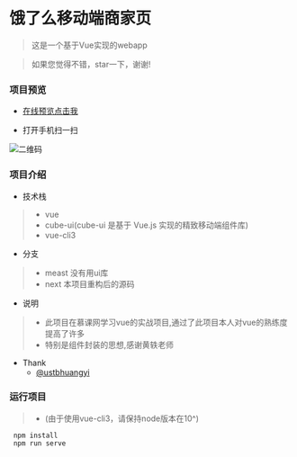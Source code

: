 # 饿了么移动端商家页
 > 这是一个基于Vue实现的webapp
 
 > 如果您觉得不错，star一下，谢谢!

### 项目预览
 * [在线预览点击我](http://47.107.78.59/elm/)
 
 * 打开手机扫一扫 
 
 [二维码]: https://s2.ax1x.com/2019/02/26/kIXWMF.png
 
![二维码]

### 项目介绍
* 技术栈
 > * vue 
 > * cube-ui(cube-ui 是基于 Vue.js 实现的精致移动端组件库)
 > * vue-cli3
 
* 分支
 > * meast 没有用ui库 
 > * next 本项目重构后的源码
 
* 说明
 > * 此项目在慕课网学习vue的实战项目,通过了此项目本人对vue的熟练度提高了许多
 > * 特别是组件封装的思想,感谢黄轶老师
* Thank
  * [@ustbhuangyi](http://ustbhuangyi.com)
 
 


### 运行项目
> * (由于使用vue-cli3，请保持node版本在10^)
```
 npm install 
 npm run serve
```


